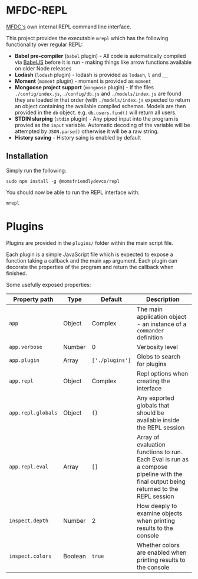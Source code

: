 MFDC-REPL
=========
[MFDC's](http://mfdc.biz) own internal REPL command line interface.

This project provides the executable `mrepl` which has the following functionality over regular REPL:

* **Babel pre-compiler** (`babel` plugin) - All code is automatically compiled via [BabelJS](http://babeljs.io) before it is run - making things like arrow functions available on older Node releases
* **Lodash** (`lodash` plugin) - lodash is provided as `lodash`, `l` and `__`
* **Moment** (`moment` plugin) - moment is provided as `moment`
* **Mongoose project support** (`mongoose` plugin) - If the files `./config/index.js`, `./config/db.js` and `./models/index.js` are found they are loaded in that order (with `./models/index.js` expected to return an object containing the available compiled schemas. Models are then provided in the `db` object. e.g. `db.users.find()` will return all users.
* **STDIN slurping** (`stdin` plugin) - Any piped input into the program is provied as the `input` variable. Automatic decoding of the variable will be attempted by `JSON.parse()` otherwise it will be a raw string.
* **History saving** - History saing is enabled by default




Installation
------------
Simply run the following:

	sudo npm install -g @momsfriendlydevco/repl

You should now be able to run the REPL interface with:

	mrepl


Plugins
=======
Plugins are provided in the `plugins/` folder within the main script file.

Each plugin is a simple JavaScript file which is expected to expose a function taking a callback and the main `app` argument. Each plugin can decorate the properties of the program and return the callback when finished.


Some usefully exposed properties:

| Property path        | Type    | Default         | Description                                                           |
|----------------------|---------|-----------------|-----------------------------------------------------------------------|
| `app`                | Object  | Complex         | The main application object - an instance of a `commander` definition |
| `app.verbose`        | Number  | 0               | Verbosity level                                                       |
| `app.plugin`         | Array   | `['./plugins']` | Globs to search for plugins                                           |
| `app.repl`           | Object  | Complex         | Repl options when creating the interface                              |
| `app.repl.globals`   | Object  | `{}`            | Any exported globals that should be available inside the REPL session |
| `app.repl.eval`      | Array   | `[]`            | Array of evaluation functions to run. Each Eval is run as a compose pipeline with the final output being returned to the REPL session |
| `inspect.depth`      | Number  | 2               | How deeply to examine objects when printing results to the console    |
| `inspect.colors`     | Boolean | `true`          | Whether colors are enabled when printing results to the console       |
